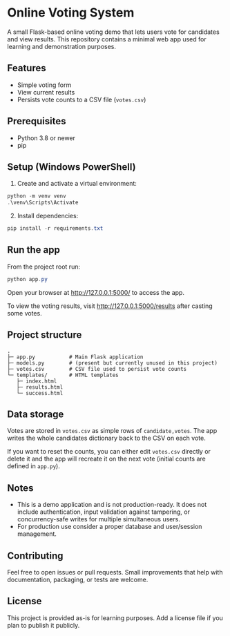 # Online Voting System

A small Flask-based online voting demo that lets users vote for candidates and view results. This repository contains a minimal web app used for learning and demonstration purposes.

## Features

- Simple voting form
- View current results
- Persists vote counts to a CSV file (`votes.csv`)

## Prerequisites

- Python 3.8 or newer
- pip

## Setup (Windows PowerShell)

1. Create and activate a virtual environment:

```powershell
python -m venv venv
.\venv\Scripts\Activate
```

2. Install dependencies:

```powershell
pip install -r requirements.txt
```

## Run the app

From the project root run:

```powershell
python app.py
```

Open your browser at http://127.0.0.1:5000/ to access the app.

To view the voting results, visit http://127.0.0.1:5000/results after casting some votes.

## Project structure

```
.
├─ app.py           # Main Flask application
├─ models.py        # (present but currently unused in this project)
├─ votes.csv        # CSV file used to persist vote counts
└─ templates/       # HTML templates
   ├─ index.html
   ├─ results.html
   └─ success.html
```

## Data storage

Votes are stored in `votes.csv` as simple rows of `candidate,votes`. The app writes the whole candidates dictionary back to the CSV on each vote.

If you want to reset the counts, you can either edit `votes.csv` directly or delete it and the app will recreate it on the next vote (initial counts are defined in `app.py`).

## Notes

- This is a demo application and is not production-ready. It does not include authentication, input validation against tampering, or concurrency-safe writes for multiple simultaneous users.
- For production use consider a proper database and user/session management.

## Contributing

Feel free to open issues or pull requests. Small improvements that help with documentation, packaging, or tests are welcome.

## License

This project is provided as-is for learning purposes. Add a license file if you plan to publish it publicly.

